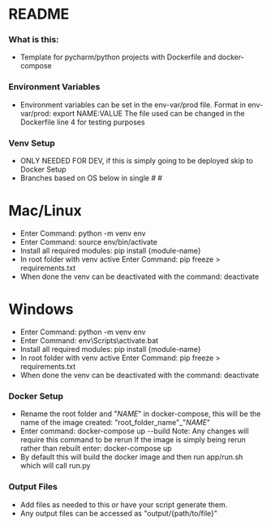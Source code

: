 # README #

### What is this: ###

* Template for pycharm/python projects with Dockerfile and docker-compose

### Environment Variables ###

* Environment variables can be set in the env-var/prod file.
    Format in env-var/prod: export NAME:VALUE
    The file used can be changed in the Dockerfile line 4 for testing purposes

### Venv Setup ###

* ONLY NEEDED FOR DEV, if this is simply going to be deployed skip to Docker Setup
* Branches based on OS below in single # #

# Mac/Linux #
* Enter Command: python -m venv env
* Enter Command: source env/bin/activate
* Install all required modules: pip install {module-name}
* In root folder with venv active Enter Command: pip freeze > requirements.txt
* When done the venv can be deactivated with the command: deactivate
# Windows #
* Enter Command: python -m venv env
* Enter Command: env\Scripts\activate.bat
* Install all required modules: pip install {module-name}
* In root folder with venv active Enter Command: pip freeze > requirements.txt
* When done the venv can be deactivated with the command: deactivate

### Docker Setup ###

* Rename the root folder and "_NAME_" in docker-compose, this will be the name of the image created: "root_folder_name"_"_NAME_"
* Enter command: docker-compose up --build
    Note: Any changes will require this command to be rerun
    If the image is simply being rerun rather than rebuilt enter: docker-compose up
* By default this will build the docker image and then run app/run.sh which will call run.py

### Output Files ###

* Add files as needed to this or have your script generate them.
* Any output files can be accessed as "output/{path/to/file}"
